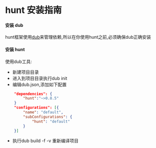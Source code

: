 # hunt 安装指南

#### 安装 dub
hunt框架使用[dub](https://dlang.org/download.html)来管理依赖,所以在你使用hunt之前,必须确保dub正确安装


#### 安装 hunt
使用dub工具:
- 新建项目目录
- 进入到项目目录执行dub init
- 编辑dub.json,添加如下配置
```json
    "dependencies": {
        "hunt":"~>0.8.5"
    }
    "configurations": [{
        "name": "default",
        "subConfigurations": {
            "hunt": "default"
        }
    }]
```

- 执行dub build -f -v 重新编译项目
